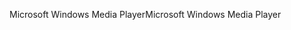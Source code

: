 <span data-ttu-id="a2e10-101">Microsoft Windows Media Player</span><span class="sxs-lookup"><span data-stu-id="a2e10-101">Microsoft Windows Media Player</span></span>